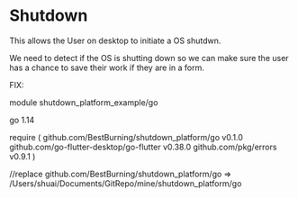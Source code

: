 # Shutdown

This allows the User on desktop to initiate a OS shutdwn.

We need to detect if the OS is shutting down so we can make sure the user has a chance to save their work if they are in a form.



FIX:

module shutdown_platform_example/go

go 1.14

require (
	github.com/BestBurning/shutdown_platform/go v0.1.0
	github.com/go-flutter-desktop/go-flutter v0.38.0
	github.com/pkg/errors v0.9.1
)

//replace github.com/BestBurning/shutdown_platform/go => /Users/shuai/Documents/GitRepo/mine/shutdown_platform/go
